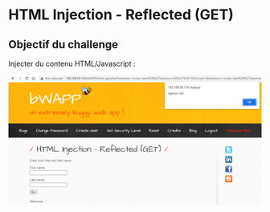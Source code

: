 # HTML Injection - Reflected (GET)

## Objectif du challenge

Injecter du contenu HTML/Javascript :&#x20;

![](<../../../../../.gitbook/assets/image (4) (1) (1).png>)




